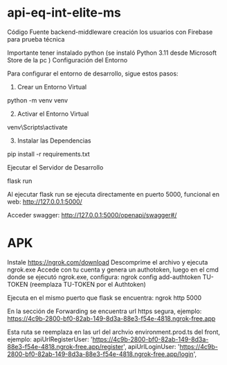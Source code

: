 # api-eq-int-elite-ms
Código Fuente backend-middleware creación los usuarios con Firebase para prueba técnica

Importante tener instalado python (se instaló Python 3.11 desde Microsoft Store de la pc
)
Configuración del Entorno

Para configurar el entorno de desarrollo, sigue estos pasos:
1. Crear un Entorno Virtual

python -m venv venv

2. Activar el Entorno Virtual

venv\Scripts\activate

3. Instalar las Dependencias

pip install -r requirements.txt

Ejecutar el Servidor de Desarrollo

flask run

Al ejecutar flask run se ejecuta directamente en puerto 5000, funcional en web:
http://127.0.0.1:5000/

Acceder swagger:
http://127.0.0.1:5000/openapi/swagger#/

# APK
Instale https://ngrok.com/download
Descomprime el archivo y ejecuta ngrok.exe
Accede con tu cuenta y genera un authotoken, luego en el cmd donde se ejecutó ngrok.exe, configura:
ngrok config add-authtoken TU-TOKEN (reemplaza TU-TOKEN por el Authtoken)

Ejecuta en el mismo puerto que flask se encuentra: 
ngrok http 5000

En la sección de Forwarding se encuentra url https segura, ejemplo:
https://4c9b-2800-bf0-82ab-149-8d3a-88e3-f54e-4818.ngrok-free.app

Esta ruta se reemplaza en las url del archvio environment.prod.ts del front, ejemplo:
apiUrlRegisterUser: 'https://4c9b-2800-bf0-82ab-149-8d3a-88e3-f54e-4818.ngrok-free.app/register',
apiUrlLoginUser: 'https://4c9b-2800-bf0-82ab-149-8d3a-88e3-f54e-4818.ngrok-free.app/login',